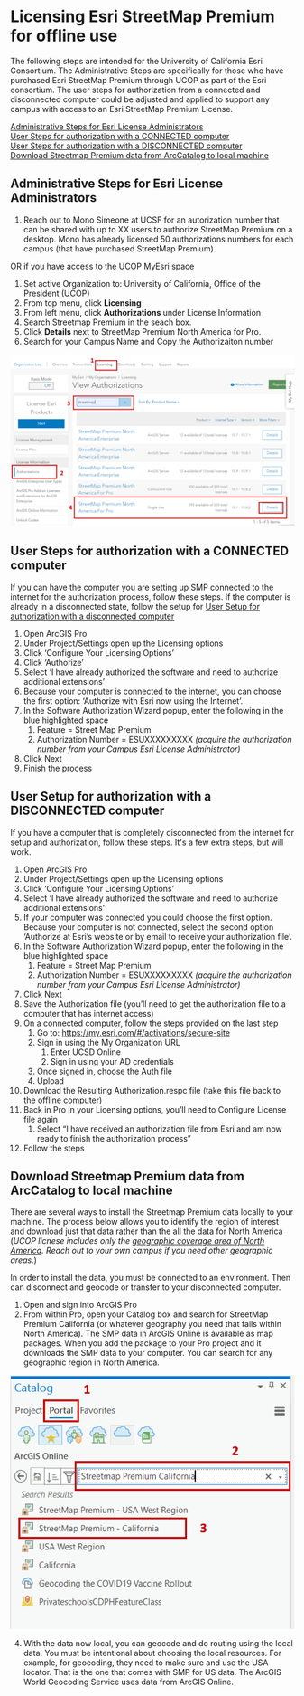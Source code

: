 # Licensing Esri StreetMap Premium for offline use
The following steps are intended for the University of California Esri Consortium. The Administrative Steps are specifically for those who have purchased Esri StreetMap Premium through UCOP as part of the Esri consortium. The user steps for authorization from a connected and disconnected computer could be adjusted and applied to support any campus with access to an Esri StreetMap Premium License.

[Administrative Steps for Esri License Administrators](##Administrative-Steps-for-Esri-License-Administrators)\
[User Steps for authorization with a CONNECTED computer](##User-Steps-for-authorization-with-a-CONNECTED-computer)\
[User Steps for authorization with a DISCONNECTED computer](##User-Steps-for-authorization-with-a-DISCONNECTED-computer)\
[Download Streetmap Premium data from ArcCatalog to local machine](##Download-Streetmap-Premium-data-from-ArcCatalog-to-local-machine)


## Administrative Steps for Esri License Administrators  
1. Reach out to Mono Simeone at UCSF for an autorization number that can be shared with up to XX users to authorize StreetMap Premium on a desktop. Mono has already licensed 50 authorizations numbers for each campus (that have purchased StreetMap Premium).

OR if you have access to the UCOP MyEsri space

1. Set active Organization to:  University of California, Office of the President (UCOP)
2. From top menu, click **Licensing**
3. From left menu, click **Authorizations** under License Information
4. Search Streetmap Premium in the seach box.
5. Click **Details** next to StreetMap Premium North America for Pro.
6. Search for your Campus Name and Copy the Authorizaiton number  

 <div align="center"><img src="../images/SMP-LicenseingSMP-123_SingleUse.png" widtch = 15></div>   

## User Steps for authorization with a CONNECTED computer
If you can have the computer you are setting up SMP connected to the internet for the authorization process, follow these steps. If the computer is already in a disconnected state, follow the setup for [User Setup for authorization with a disconnected computer](#User-Setup-for-authorization-with-a-disconnected-computer)

1.	Open ArcGIS Pro
2.	Under Project/Settings open up the Licensing options
3.	Click ‘Configure Your Licensing Options’
4.	Click ‘Authorize’
5.	Select ‘I have already authorized the software and need to authorize additional extensions’
6.	Because your computer is connected to the internet, you can choose the first option:  ‘Authorize with Esri now using the Internet’. 
7.	In the Software Authorization Wizard popup, enter the following in the blue highlighted space
    1.	Feature = Street Map Premium 
    2.	Authorization Number = ESUXXXXXXXXX *(acquire the authorization number from your Campus Esri License Administrator)*
8.	Click Next
9.	Finish the process


## User Setup for authorization with a DISCONNECTED computer
If you have a computer that is completely disconnected from the internet for setup and authorization, follow these steps. It's a few extra steps, but will work.
1.	Open ArcGIS Pro
2.	Under Project/Settings open up the Licensing options
3.	Click ‘Configure Your Licensing Options’
4.	Select ‘I have already authorized the software and need to authorize additional extensions’
5.	If your computer was connected you could choose the first option. Because your computer is not connected, select the second option ‘Authorize at Esri’s website or by email to receive your authorization file’. 
6.	In the Software Authorization Wizard popup, enter the following in the blue highlighted space
    1. Feature = Street Map Premium 
    2. Authorization Number = ESUXXXXXXXXX *(acquire the authorization number from your Campus Esri License Administrator)*
7.	Click Next
8.	Save the Authorization file (you’ll need to get the authorization file to a computer that has internet access)
9.	On a connected computer, follow the steps provided on the last step
    1. Go to:  https://my.esri.com/#/activations/secure-site
    2. Sign in using the My Organization URL
        1. Enter UCSD Online
        2. Sign in using your AD credentials 
    3. Once signed in, choose the Auth file
    4. Upload  
10.	Download the Resulting Authorization.respc file (take this file back to the offline computer)
11.	Back in Pro in your Licensing options, you’ll need to Configure License file again
    1. Select “I have received an authorization file from Esri and am now ready to finish the authorization process”
12.	Follow the steps

## Download Streetmap Premium data from ArcCatalog to local machine
There are several ways to install the Streetmap Premium data locally to your machine. The process below allows you to identify the region of interest and download just that data rather than the all the data for North America (*UCOP licnese includes only the [geographic coverage area of North America](https://doc.arcgis.com/en/streetmap-premium/coverage/product-coverage.htm#ESRI_SECTION2_AC035FCDC0024A10BCA7FE0D0B3C1342). Reach out to your own campus if you need other geographic areas.*)

In order to install the data, you must be connected to an environment. Then can disconnect and geocode or transfer to your disconnected computer. 

1. Open and sign into ArcGIS Pro
2.	From within Pro, open your Catalog box and search for StreetMap Premium California (or whatever geography you need that falls within North America). The SMP data in ArcGIS Online is available as map packages. When you add the package to your Pro project and it downloads the SMP data to your computer. You can search for any geographic region in North America.

 <div align="center"><img src="../images/SMP-Catalog-data-download.png" widtch = 5></div>  
 
4.	With the data now local, you can geocode and do routing using the local data. You must be intentional about choosing the local resources.  For example, for geocoding, they need to make sure and use the USA locator. That is the one that comes with SMP for US data. The ArcGIS World Geocoding Service uses data from ArcGIS Online.
